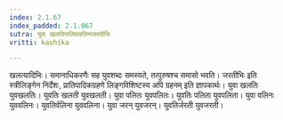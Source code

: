 ```yaml
---
index: 2.1.67
index_padded: 2.1.067
sutra: युवा खलतिपालितवलिनजरतीभिः
vritti: kashika

---
```

खलत्यादिभिः। समानाधिकरणैः सह युवशब्दः समस्यते, तत्पुरुषश्च समासो भवति। जरतीभिः इति स्त्रीलिङ्गेन निर्देशः, प्रातिपादिकग्रहणे लिङ्गविशिष्टस्य अपि ग्रहनम् इति ज्ञापकार्थः। युवा खलतिः युवखलतिः। युवतिः खलती युवखलती। युवा पलितः युवपलितः। युवतिः पलिता युवपलिता। युवा वलिनः युववलिनः। युवतिर्वलिना युववलिना। युवा जरन् युवजरन्। युवतिर्जरती युवजरती।